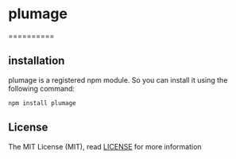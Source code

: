 # plumage
==========


## installation
plumage is a registered npm module. So you can install it using the following command:
```
npm install plumage
```

License
-------
The MIT License (MIT), read [LICENSE](./LICENSE) for more information